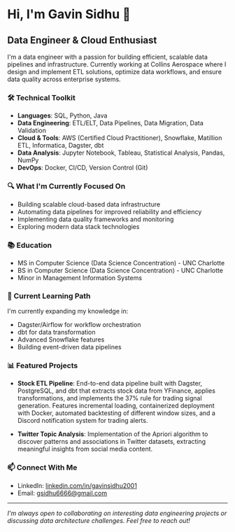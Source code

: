 # Hi, I'm Gavin Sidhu 👋

## Data Engineer & Cloud Enthusiast

I'm a data engineer with a passion for building efficient, scalable data pipelines and infrastructure. Currently working at Collins Aerospace where I design and implement ETL solutions, optimize data workflows, and ensure data quality across enterprise systems.

### 🛠️ Technical Toolkit

- **Languages**: SQL, Python, Java
- **Data Engineering**: ETL/ELT, Data Pipelines, Data Migration, Data Validation
- **Cloud & Tools**: AWS (Certified Cloud Practitioner), Snowflake, Matillion ETL, Informatica, Dagster, dbt
- **Data Analysis**: Jupyter Notebook, Tableau, Statistical Analysis, Pandas, NumPy
- **DevOps**: Docker, CI/CD, Version Control (Git)

### 🔍 What I'm Currently Focused On

- Building scalable cloud-based data infrastructure
- Automating data pipelines for improved reliability and efficiency
- Implementing data quality frameworks and monitoring
- Exploring modern data stack technologies

### 📚 Education

- MS in Computer Science (Data Science Concentration) - UNC Charlotte
- BS in Computer Science (Data Science Concentration) - UNC Charlotte
- Minor in Management Information Systems

### 🌱 Current Learning Path

I'm currently expanding my knowledge in:
- Dagster/Airflow for workflow orchestration
- dbt for data transformation
- Advanced Snowflake features
- Building event-driven data pipelines

### 📊 Featured Projects

- **Stock ETL Pipeline**: End-to-end data pipeline built with Dagster, PostgreSQL, and dbt that extracts stock data from YFinance, applies transformations, and implements the 37% rule for trading signal generation. Features incremental loading, containerized deployment with Docker, automated backtesting of different window sizes, and a Discord notification system for trading alerts.

- **Twitter Topic Analysis**: Implementation of the Apriori algorithm to discover patterns and associations in Twitter datasets, extracting meaningful insights from social media content.

### 📫 Connect With Me

- LinkedIn: [linkedin.com/in/gavinsidhu2001](https://linkedin.com/in/gavinsidhu2001)
- Email: gsidhu6666@gmail.com

---

*I'm always open to collaborating on interesting data engineering projects or discussing data architecture challenges. Feel free to reach out!*
